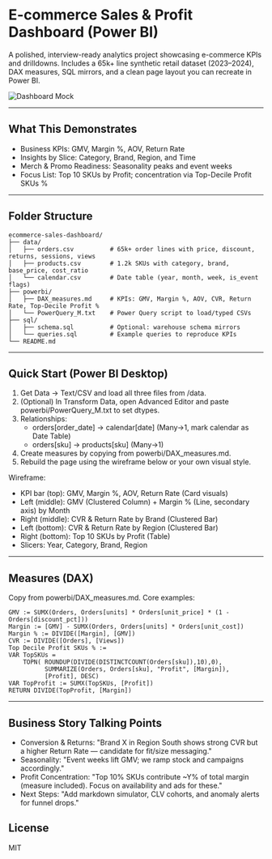 # E-commerce Sales & Profit Dashboard (Power BI)

A polished, interview-ready analytics project showcasing e-commerce KPIs and drilldowns. Includes a 65k+ line synthetic retail dataset (2023–2024), DAX measures, SQL mirrors, and a clean page layout you can recreate in Power BI.

![Dashboard Mock](../dashboard_mock.png)

---

## What This Demonstrates
- Business KPIs: GMV, Margin %, AOV, Return Rate
- Insights by Slice: Category, Brand, Region, and Time
- Merch & Promo Readiness: Seasonality peaks and event weeks
- Focus List: Top 10 SKUs by Profit; concentration via Top-Decile Profit SKUs %

---

## Folder Structure
```
ecommerce-sales-dashboard/
├── data/
│   ├── orders.csv          # 65k+ order lines with price, discount, returns, sessions, views
│   ├── products.csv        # 1.2k SKUs with category, brand, base_price, cost_ratio
│   └── calendar.csv        # Date table (year, month, week, is_event flags)
├── powerbi/
│   ├── DAX_measures.md     # KPIs: GMV, Margin %, AOV, CVR, Return Rate, Top-Decile Profit %
│   └── PowerQuery_M.txt    # Power Query script to load/typed CSVs
├── sql/
│   ├── schema.sql          # Optional: warehouse schema mirrors
│   └── queries.sql         # Example queries to reproduce KPIs
└── README.md
```

---

## Quick Start (Power BI Desktop)
1. Get Data -> Text/CSV and load all three files from /data.
2. (Optional) In Transform Data, open Advanced Editor and paste powerbi/PowerQuery_M.txt to set dtypes.
3. Relationships:
   - orders[order_date] -> calendar[date] (Many->1, mark calendar as Date Table)
   - orders[sku] -> products[sku] (Many->1)
4. Create measures by copying from powerbi/DAX_measures.md.
5. Rebuild the page using the wireframe below or your own visual style.

Wireframe:
- KPI bar (top): GMV, Margin %, AOV, Return Rate (Card visuals)
- Left (middle): GMV (Clustered Column) + Margin % (Line, secondary axis) by Month
- Right (middle): CVR & Return Rate by Brand (Clustered Bar)
- Left (bottom): CVR & Return Rate by Region (Clustered Bar)
- Right (bottom): Top 10 SKUs by Profit (Table)
- Slicers: Year, Category, Brand, Region

---

## Measures (DAX)
Copy from powerbi/DAX_measures.md. Core examples:
```DAX
GMV := SUMX(Orders, Orders[units] * Orders[unit_price] * (1 - Orders[discount_pct]))
Margin := [GMV] - SUMX(Orders, Orders[units] * Orders[unit_cost])
Margin % := DIVIDE([Margin], [GMV])
CVR := DIVIDE([Orders], [Views])
Top Decile Profit SKUs % := 
VAR TopSKUs =
    TOPN( ROUNDUP(DIVIDE(DISTINCTCOUNT(Orders[sku]),10),0),
          SUMMARIZE(Orders, Orders[sku], "Profit", [Margin]),
          [Profit], DESC)
VAR TopProfit := SUMX(TopSKUs, [Profit])
RETURN DIVIDE(TopProfit, [Margin])
```

---

## Business Story Talking Points
- Conversion & Returns: "Brand X in Region South shows strong CVR but a higher Return Rate — candidate for fit/size messaging."
- Seasonality: "Event weeks lift GMV; we ramp stock and campaigns accordingly."
- Profit Concentration: "Top 10% SKUs contribute ~Y% of total margin (measure included). Focus on availability and ads for these."
- Next Steps: "Add markdown simulator, CLV cohorts, and anomaly alerts for funnel drops."

## License
MIT
